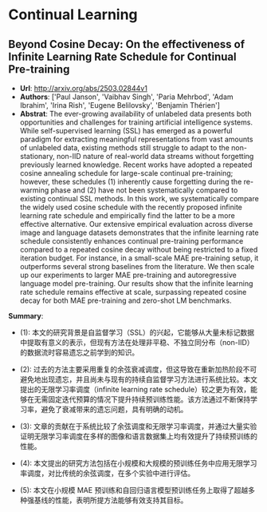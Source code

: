 # Continual Learning
## Beyond Cosine Decay: On the effectiveness of Infinite Learning Rate Schedule for Continual Pre-training
- **Url**: http://arxiv.org/abs/2503.02844v1
- **Authors**: ['Paul Janson', 'Vaibhav Singh', 'Paria Mehrbod', 'Adam Ibrahim', 'Irina Rish', 'Eugene Belilovsky', 'Benjamin Thérien']
- **Abstrat**: The ever-growing availability of unlabeled data presents both opportunities and challenges for training artificial intelligence systems. While self-supervised learning (SSL) has emerged as a powerful paradigm for extracting meaningful representations from vast amounts of unlabeled data, existing methods still struggle to adapt to the non-stationary, non-IID nature of real-world data streams without forgetting previously learned knowledge. Recent works have adopted a repeated cosine annealing schedule for large-scale continual pre-training; however, these schedules (1) inherently cause forgetting during the re-warming phase and (2) have not been systematically compared to existing continual SSL methods. In this work, we systematically compare the widely used cosine schedule with the recently proposed infinite learning rate schedule and empirically find the latter to be a more effective alternative. Our extensive empirical evaluation across diverse image and language datasets demonstrates that the infinite learning rate schedule consistently enhances continual pre-training performance compared to a repeated cosine decay without being restricted to a fixed iteration budget. For instance, in a small-scale MAE pre-training setup, it outperforms several strong baselines from the literature. We then scale up our experiments to larger MAE pre-training and autoregressive language model pre-training. Our results show that the infinite learning rate schedule remains effective at scale, surpassing repeated cosine decay for both MAE pre-training and zero-shot LM benchmarks.


**Summary**: 

- (1): 本文的研究背景是自监督学习（SSL）的兴起，它能够从大量未标记数据中提取有意义的表示，但现有方法在处理非平稳、不独立同分布（non-IID）的数据流时容易遗忘之前学到的知识。
  
- (2): 过去的方法主要采用重复的余弦衰减调度，但这导致在重新加热阶段不可避免地出现遗忘，并且尚未与现有的持续自监督学习方法进行系统比较。本文提出的无限学习率调度（infinite learning rate schedule）较之更为有效，能够在无需固定迭代预算的情况下提升持续预训练性能。该方法通过不断保持学习率，避免了衰减带来的遗忘问题，具有明确的动机。

- (3): 文章的贡献在于系统比较了余弦调度和无限学习率调度，并通过大量实验证明无限学习率调度在多样的图像和语言数据集上均有效提升了持续预训练的性能。

- (4): 本文提出的研究方法包括在小规模和大规模的预训练任务中应用无限学习率调度，对比传统的余弦调度，在多个实验中进行评估。

- (5): 本文在小规模 MAE 预训练和自回归语言模型预训练任务上取得了超越多种强基线的性能，表明所提方法能够有效支持其目标。

